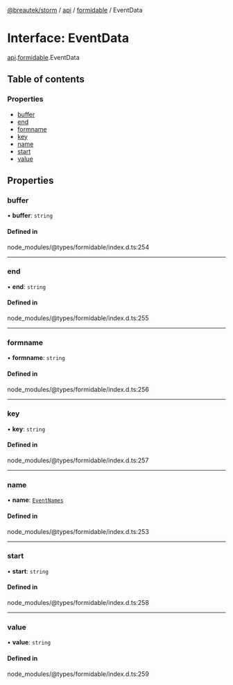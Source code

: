 [@breautek/storm](../README.md) / [api](../modules/api.md) / [formidable](../modules/api.formidable.md) / EventData

# Interface: EventData

[api](../modules/api.md).[formidable](../modules/api.formidable.md).EventData

## Table of contents

### Properties

- [buffer](api.formidable.eventdata.md#buffer)
- [end](api.formidable.eventdata.md#end)
- [formname](api.formidable.eventdata.md#formname)
- [key](api.formidable.eventdata.md#key)
- [name](api.formidable.eventdata.md#name)
- [start](api.formidable.eventdata.md#start)
- [value](api.formidable.eventdata.md#value)

## Properties

### buffer

• **buffer**: `string`

#### Defined in

node_modules/@types/formidable/index.d.ts:254

___

### end

• **end**: `string`

#### Defined in

node_modules/@types/formidable/index.d.ts:255

___

### formname

• **formname**: `string`

#### Defined in

node_modules/@types/formidable/index.d.ts:256

___

### key

• **key**: `string`

#### Defined in

node_modules/@types/formidable/index.d.ts:257

___

### name

• **name**: [`EventNames`](../modules/api.formidable.md#eventnames)

#### Defined in

node_modules/@types/formidable/index.d.ts:253

___

### start

• **start**: `string`

#### Defined in

node_modules/@types/formidable/index.d.ts:258

___

### value

• **value**: `string`

#### Defined in

node_modules/@types/formidable/index.d.ts:259
